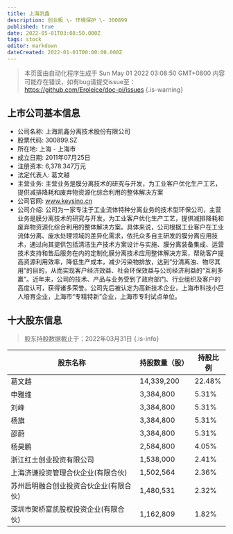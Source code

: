 ```yaml
---
title: 上海凯鑫
description: 创业板 \- 环境保护 \- 300899
published: true
date: 2022-05-01T03:08:50.000Z
tags: stock
editor: markdown
dateCreated: 2022-01-01T00:00:00.000Z
---
```


> 本页面由自动化程序生成于 Sun May 01 2022 03:08:50 GMT+0800
> 内容可能存在错误，如有bug请提交issue至：https://github.com/Eroleice/doc-pi/issues
{.is-warning}

## 上市公司基本信息
- 公司名称: 上海凯鑫分离技术股份有限公司
- 股票代码: 300899.SZ
- 所在地: 上海 - 上海市
- 成立日期: 2011年07月25日
- 注册资本: 6,378.347万元
- 法定代表人: 葛文越
- 主营业务: 主营业务是膜分离技术的研究与开发，为工业客户优化生产工艺，提供减排降耗和废弃物资源化综合利用的整体解决方案
- 公司官网: www.keysino.cn
- 公司介绍: 公司为一家专注于工业流体特种分离业务的技术型环保公司，主营业务是膜分离技术的研究与开发，为工业客户优化生产工艺，提供减排降耗和废弃物资源化综合利用的整体解决方案。具体来说，公司根据工业客户在工业流体分离、废水处理领域的差异化需求，依托众多自主研发的膜分离应用技术，通过向其提供包括清洁生产技术方案设计与实施、膜分离装备集成、运营技术支持和售后服务在内的定制化膜分离技术应用整体解决方案，帮助客户提高资源利用效率，降低生产成本，减少污染物排放，达到“分清离浊、物尽其用”的目的，从而实现客户经济效益、社会环保效益与公司经济利益的“互利多赢”。近年来，公司的技术、产品与业务受到了政府部门、行业组织及客户的高度认可，获得诸多荣誉。公司先后被认定为高新技术企业，上海市科技小巨人培育企业，上海市“专精特新”企业，上海市专利试点单位。


## 十大股东信息
> 股东持股数据截止于：2022年03月31日
{.is-info}

| 股东名称 | 持股数量（股） | 持股比例 |
| --- | --- | --- |
| 葛文越 | 14,339,200 | 22.48% |
| 申雅维 | 3,384,800 | 5.31% |
| 刘峰 | 3,384,800 | 5.31% |
| 杨旗 | 3,384,800 | 5.31% |
| 邵蔚 | 3,384,800 | 5.31% |
| 杨昊鹏 | 2,584,800 | 4.05% |
| 浙江红土创业投资有限公司 | 1,538,000 | 2.41% |
| 上海济谦投资管理合伙企业(有限合伙) | 1,502,564 | 2.36% |
| 苏州启明融合创业投资合伙企业(有限合伙) | 1,480,531 | 2.32% |
| 深圳市架桥富凯股权投资企业(有限合伙) | 1,162,809 | 1.82% |




